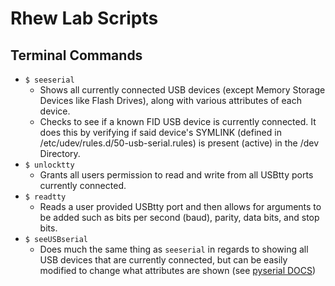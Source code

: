 # Rhew Lab Scripts

## Terminal Commands
- `$ seeserial`
  * Shows all currently connected USB devices (except Memory Storage Devices like Flash Drives), along with various attributes
  of each device.
  * Checks to see if a known FID USB device is currently connected. It does this by verifying if
    said device's SYMLINK (defined in /etc/udev/rules.d/50-usb-serial.rules) is present (active) in 
    the /dev Directory.
- `$ unlocktty`
  * Grants all users permission to read and write from all USBtty ports currently connected.
- `$ readtty`
  * Reads a user provided USBtty port and then allows for arguments to be added such as bits per second (baud), parity, data bits, and stop bits.
- `$ seeUSBserial`
  * Does much the same thing as `seeserial` in regards to showing all USB devices that are currently connected, but can be easily modified to change what attributes are shown (see [pyserial DOCS](https://pythonhosted.org/pyserial/tools.html))
